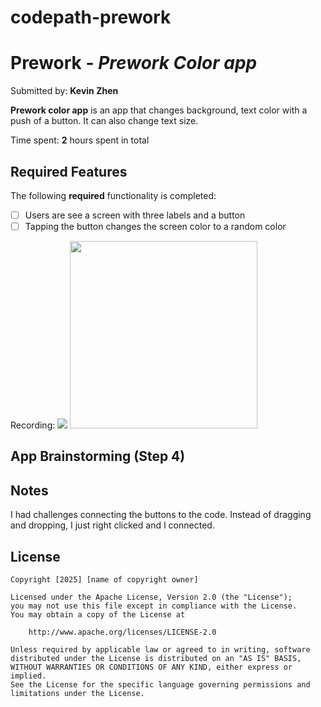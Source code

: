 # codepath-prework
# Prework - *Prework Color app*

Submitted by: **Kevin Zhen**

**Prework color app** is an app that changes background, text color with a push of a button. It can also change text size. 

Time spent: **2** hours spent in total

## Required Features

The following **required** functionality is completed:

- [ ] Users are see a screen with three labels and a button
- [ ] Tapping the button changes the screen color to a random color
 
Recording:
![](https://i.imgur.com/xLCGCLA.gif)
<img src="https://i.imgur.com/xLCGCLA.gif" width="300">


## App Brainstorming (Step 4)

## Notes

I had challenges connecting the buttons to the code. Instead of dragging and dropping, I just right clicked and I connected.

## License

    Copyright [2025] [name of copyright owner]

    Licensed under the Apache License, Version 2.0 (the "License");
    you may not use this file except in compliance with the License.
    You may obtain a copy of the License at

        http://www.apache.org/licenses/LICENSE-2.0

    Unless required by applicable law or agreed to in writing, software
    distributed under the License is distributed on an "AS IS" BASIS,
    WITHOUT WARRANTIES OR CONDITIONS OF ANY KIND, either express or implied.
    See the License for the specific language governing permissions and
    limitations under the License.
